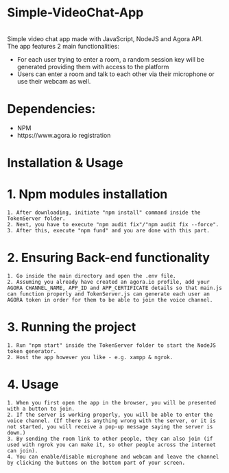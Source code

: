 # Simple-VideoChat-App
 <br>
 Simple video chat app made with JavaScript, NodeJS and Agora API.
 <br>
 The app features 2 main functionalities:
<ul>
 <li>For each user trying to enter a room, a random session key will be generated providing them with access to the platform</li>
 <li>Users can enter a room and talk to each other via their microphone or use their webcam as well.</li>
</ul>

# Dependencies:

<ul>
 <li>NPM</li>
 <li>https://www.agora.io registration</li>
</ul>

# Installation & Usage

 # 1. Npm modules installation
    1. After downloading, initiate "npm install" command inside the TokenServer folder.
    2. Next, you have to execute "npm audit fix"/"npm audit fix --force".
    3. After this, execute "npm fund" and you are done with this part.

 # 2. Ensuring Back-end functionality
    1. Go inside the main directory and open the .env file.
    2. Assuming you already have created an agora.io profile, add your AGORA CHANNEL_NAME, APP_ID and APP_CERTIFICATE details so that main.js can function properly and TokenServer.js can generate each user an AGORA token in order for them to be able to join the voice channel.

 # 3. Running the project
    1. Run "npm start" inside the TokenServer folder to start the NodeJS token generator.
    2. Host the app however you like - e.g. xampp & ngrok.

 # 4. Usage
    1. When you first open the app in the browser, you will be presented with a button to join.
    2. If the server is working properly, you will be able to enter the voice channel. (If there is anything wrong with the server, or it is not started, you will receive a pop-up message saying the server is down.)
    3. By sending the room link to other people, they can also join (if used with ngrok you can make it, so other people across the internet can join).
    4. You can enable/disable microphone and webcam and leave the channel by clicking the buttons on the bottom part of your screen.
